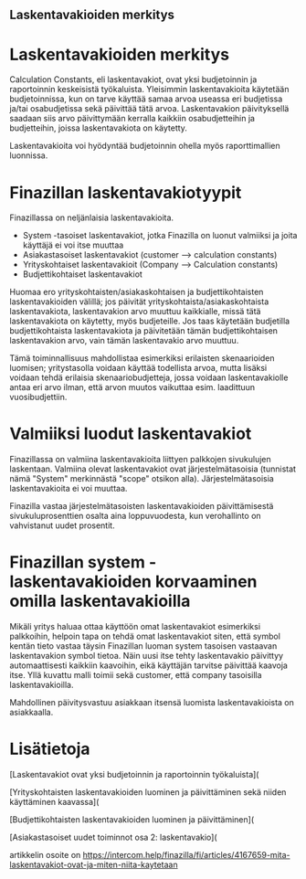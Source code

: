 ## Laskentavakioiden merkitys

# Laskentavakioiden merkitys

Calculation Constants, eli laskentavakiot, ovat yksi budjetoinnin ja raportoinnin keskeisistä työkaluista. Yleisimmin laskentavakioita käytetään budjetoinnissa, kun on tarve käyttää samaa arvoa useassa eri budjetissa ja/tai osabudjetissa sekä päivittää tätä arvoa. Laskentavakion päivityksellä saadaan siis arvo päivittymään kerralla kaikkiin osabudjetteihin ja budjetteihin, joissa laskentavakiota on käytetty.

Laskentavakioita voi hyödyntää budjetoinnin ohella myös raporttimallien luonnissa.

# **Finazillan laskentavakiotyypit**

Finazillassa on neljänlaisia laskentavakioita.

* System -tasoiset laskentavakiot, jotka Finazilla on luonut valmiiksi ja joita käyttäjä ei voi itse muuttaa
* Asiakastasoiset laskentavakiot (customer --> calculation constants)
* Yrityskohtaiset laskentavakioit (Company --> Calculation constants)
* Budjettikohtaiset laskentavakiot

Huomaa ero yrityskohtaisten/asiakaskohtaisen ja budjettikohtaisten laskentavakioiden välillä; jos päivität yrityskohtaista/asiakaskohtaista laskentavakiota, laskentavakion arvo muuttuu kaikkialle, missä tätä laskentavakiota on käytetty, myös budjeteille. Jos taas käytetään budjetilla budjettikohtaista laskentavakiota ja päivitetään tämän budjettikohtaisen laskentavakion arvo, vain tämän laskentavakio arvo muuttuu.

Tämä toiminnallisuus mahdollistaa esimerkiksi erilaisten skenaarioiden luomisen; yritystasolla voidaan käyttää todellista arvoa, mutta lisäksi voidaan tehdä erilaisia skenaariobudjetteja, jossa voidaan laskentavakiolle antaa eri arvo ilman, että arvon muutos vaikuttaa esim. laadittuun vuosibudjettiin.

# **Valmiiksi luodut laskentavakiot**

Finazillassa on valmiina laskentavakioita liittyen palkkojen sivukulujen laskentaan. Valmiina olevat laskentavakiot ovat järjestelmätasoisia (tunnistat nämä "System" merkinnästä "scope" otsikon alla). Järjestelmätasoisia laskentavakioita ei voi muuttaa.

Finazilla vastaa järjestelmätasoisten laskentavakioiden päivittämisestä sivukuluprosenttien osalta aina loppuvuodesta, kun verohallinto on vahvistanut uudet prosentit.

# Finazillan system -laskentavakioiden korvaaminen omilla laskentavakioilla

Mikäli yritys haluaa ottaa käyttöön omat laskentavakiot esimerkiksi palkkoihin, helpoin tapa on tehdä omat laskentavakiot siten, että symbol kentän tieto vastaa täysin Finazillan luoman system tasoisen vastaavan laskentavakion symbol tietoa. Näin uusi itse tehty laskentavakio päivittyy automaattisesti kaikkiin kaavoihin, eikä käyttäjän tarvitse päivittää kaavoja itse. Yllä kuvattu malli toimii sekä customer, että company tasoisilla laskentavakioilla.

Mahdollinen päivitysvastuu asiakkaan itsensä luomista laskentavakioista on asiakkaalla.

# Lisätietoja

[Laskentavakiot ovat yksi budjetoinnin ja raportoinnin työkaluista](

[Yrityskohtaisten laskentavakioiden luominen ja päivittäminen sekä niiden käyttäminen kaavassa](

[Budjettikohtaisten laskentavakioiden luominen ja päivittäminen](

[Asiakastasoiset uudet toiminnot osa 2: laskentavakio](



artikkelin osoite on https://intercom.help/finazilla/fi/articles/4167659-mita-laskentavakiot-ovat-ja-miten-niita-kaytetaan

